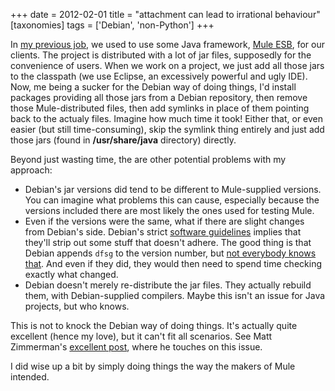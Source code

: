 +++
date = 2012-02-01
title = "attachment can lead to irrational behaviour"
[taxonomies]
tags = ['Debian', 'non-Python']
+++

In [my previous job], we used to use some Java framework, [Mule ESB],
for our clients. The project is distributed with a lot of jar files,
supposedly for the convenience of users. When we work on a project, we
just add all those jars to the classpath (we use Eclipse, an excessively
powerful and ugly IDE). Now, me being a sucker for the Debian way of
doing things, I'd install packages providing all those jars from a
Debian repository, then remove those Mule-distributed files, then add
symlinks in place of them pointing back to the actualy files. Imagine
how much time it took! Either that, or even easier (but still
time-consuming), skip the symlink thing entirely and just add those jars
(found in **/usr/share/java** directory) directly.

Beyond just wasting time, the are other potential problems with my
approach:

-   Debian's jar versions did tend to be different to Mule-supplied
    versions. You can imagine what problems this can cause, especially
    because the versions included there are most likely the ones used
    for testing Mule.
-   Even if the versions were the same, what if there are slight changes
    from Debian's side. Debian's strict [software guidelines] implies
    that they'll strip out some stuff that doesn't adhere. The good
    thing is that Debian appends `dfsg` to the version number, but [not
    everybody knows that]. And even if they did, they would then need to
    spend time checking exactly what changed.
-   Debian doesn't merely re-distribute the jar files. They actually
    rebuild them, with Debian-supplied compilers. Maybe this isn't an
    issue for Java projects, but who knows.

This is not to knock the Debian way of doing things. It's actually
quite excellent (hence my love), but it can't fit all scenarios. See
Matt Zimmerman's [excellent post], where he touches on this issue.

I did wise up a bit by simply doing things the way the makers of Mule
intended.

  [my previous job]: http://tshepang.net/me-got-meself-a-coding-job
  [Mule ESB]: http://www.mulesoft.org/
  [software guidelines]: http://www.debian.org/social_contract#guidelines
  [not everybody knows that]: http://askubuntu.com/q/11592/2591
  [excellent post]: http://mdzlog.alcor.net/2010/07/06/weve-packaged-all-of-the-free-software-what-now/
